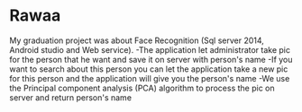 # Rawaa
My graduation project was about Face Recognition (Sql server 2014, Android studio and Web service). -The application let administrator take pic for the person that he want and save it on server with person's name -If you want to search about this person you can let the application take a new pic for this person and the application will give you the person's name -We use the Principal component analysis (PCA) algorithm to process the pic on server and return person's name

